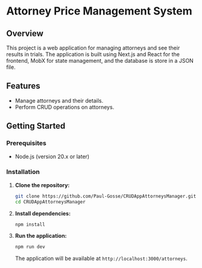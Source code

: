 # Attorney Price Management System

## Overview

This project is a web application for managing attorneys and see their results in trials. The application is built using Next.js and React for the frontend, MobX for state management, and the database is store in a JSON file.

## Features

- Manage attorneys and their details.
- Perform CRUD operations on attorneys.

## Getting Started

### Prerequisites

- Node.js (version 20.x or later)

### Installation

1. **Clone the repository:**

   ```bash
   git clone https://github.com/Paul-Gosse/CRUDAppAttorneysManager.git
   cd CRUDAppAttorneysManager
   ```

2. **Install dependencies:**

   ```bash
   npm install
   ```

3. **Run the application:**

   ```bash
   npm run dev
   ```

   The application will be available at `http://localhost:3000/attorneys`.